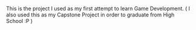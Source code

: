 This is the project I used as my first attempt to learn Game Development. ( I also used this as my Capstone Project in order to graduate from High School :P )
